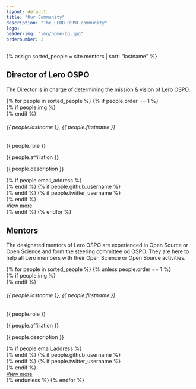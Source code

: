 ```yaml
---
layout: default
title: "Our Community"
description: "The LERO OSPO community"
logo:
header-img: "img/home-bg.jpg"
ordernumber: 2
---
```


{% assign sorted_people = site.mentors | sort: "lastname" %}

<section class="py-5">
  <div class="custom-container">
    <h2 class="mb-3 text-center">Director of Lero OSPO</h2> 
    <p class="text-justify text-center">
      The Director is in charge of determining the mission & vision of Lero OSPO.
    </p>
  </div>
</section>

<div class="container w-100 mb-4">
  <div class="member-block hor mx-auto">
    {% for people in sorted_people %} 
      {% if people.order == 1 %}
        <div class="member-info">
          {% if people.img %}
            <div class="pp small mb-2">
                <img class="profile_img" alt="" src="{{ site.baseurl }}/img/people/{{ people.img }}">
            </div>
          {% endif %}
          <h6>{{ people.lastname }}, {{ people.firstname }}</h6>
          <p>{{ people.role }}</p>
          <label class="text-secondary text-uppercase text-muted">{{ people.affiliation }}</label>
        </div>
        <div class="member-details fw">
          <p> {{ people.description }}</p>
          <div class="d-flex justify-content-between align-items-center bottom">
            <div class="d-flex mt-2">
              {% if people.email_address %}
                <a href="mailto:{{ people.email_address }}">
                  <div class="ic-box gh"><i class="bi bi-envelope-fill"></i></div>
                </a>
              {% endif %}
              {% if people.github_username %}
                <a href="https://github.com/{{ people.github_username }}" target="__blank">
                  <div class="ic-box gh"><i class="bi bi-github"></i></div>
                </a>
              {% endif %}
              {% if people.twitter_username %}
                  <a href="https://twitter.com/{{ people.twitter_username }}" target="__blank">
                    <div class="ic-box tw"><i class="bi bi-twitter"></i></div>
                  </a>
              {% endif %}
            </div>
            <a class="btn btn-lero-outline" href="/OSPO{{people.url}}">View more</a>
            <!-- <a class="btn btn-lero-outline" href="{{site.baseurl}}/Member_Detail/">View more</a> -->
          </div>
        </div>
      {% endif %}
    {% endfor %}
  </div>
</div>
<section class="py-5">
  <div class="custom-container">
    <h2 class="mb-3 text-center">Mentors</h2> 
    <p class="text-justify">
      The designated mentors of Lero OSPO are experienced in Open Source or Open Science and form the steering committee od OSPO.
      They are here to help all Lero members with their Open Science or Open Source activities.
    </p>
  </div>
</section>
<div class="container">
  <div class="row">
    {% for people in sorted_people %} 
      {% unless people.order == 1 %}
        <div class="col-md-3">
          <div class="member-block ver">
            <div class="member-info">
              {% if people.img %}
                <div class="pp small mb-2">
                    <img class="profile_img" alt="" src="{{ site.baseurl }}/img/people/{{ people.img }}">
                </div>
              {% endif %}
              <h6>{{ people.lastname }}, {{ people.firstname }}</h6>
              <p>{{ people.role }}</p>
              <label class="text-secondary text-uppercase text-muted">{{ people.affiliation }}</label>
            </div>
            <div class="member-details">
              <p> {{ people.description }}</p>
              <div class="d-flex justify-content-between align-items-center">
              <div class="d-flex mt-2">
                  {% if people.email_address %}
                    <a href="mailto:{{ people.email_address }}">
                      <div class="ic-box gh"><i class="bi bi-envelope-fill"></i></div>
                    </a>
                  {% endif %}
                  {% if people.github_username %}
                    <a href="https://github.com/{{ people.github_username }}" target="__blank">
                      <div class="ic-box gh"><i class="bi bi-github"></i></div>
                    </a>
                  {% endif %}
                  {% if people.twitter_username %}
                      <a href="https://twitter.com/{{ people.twitter_username }}" target="__blank">
                        <div class="ic-box tw"><i class="bi bi-twitter"></i></div>
                      </a>
                  {% endif %}
                </div>
                <a class="btn btn-lero-outline" href="/OSPO{{people.url}}">View more</a>
              </div>
            </div>
          </div>
        </div>
      {% endunless %}
    {% endfor %}
  </div>

</div>
